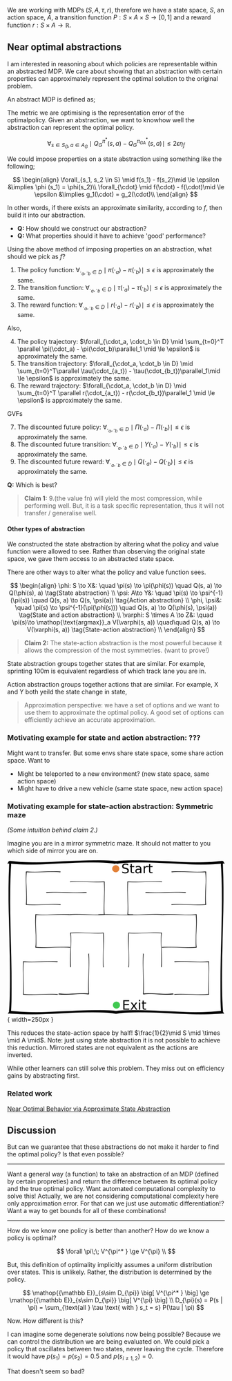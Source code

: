 We are working with MDPs $(S, A, \tau, r)$, therefore we have a state space, $S$, an action space, $A$, a transition function $P: S\times A \times S \to [0, 1]$ and a reward function $r: S\times A \to \mathbb R$.

## Near optimal abstractions

I am interested in reasoning about which policies are representable within an abstracted MDP. We care about showing that an abstraction with certain properties can approximately represent the optimal solution to the original problem.

An abstract MDP is defined as;

<!-- (Must be smaller / lower complexity than the original) -->

The metric we are optimising is the representation error of the optimalpolicy. Given an abstraction, we want to knowhow well the abstraction can represent the optimal policy.

$$
\forall_{s\in S_G, a\in A_G} \mid Q_G^{\pi^* }(s, a) - Q_G^{\pi_{GA}^* }(s, a) \mid \le 2 \epsilon \eta_f
$$

We could impose properties on a state abstraction using something like the following;

$$
\begin{align}
\forall_{s_1, s_2 \in S} \mid f(s_1) - f(s_2)\mid \le \epsilon &\implies \phi (s_1) = \phi(s_2)\\
\forall_{\cdot} \mid f(\cdot) - f(\cdot)\mid \le \epsilon &\implies g_1(\cdot) = g_2(\cdot)\\
\end{align}
$$

In other words, if there exists an approximate similarity, according to $f$, then build it into our abstraction.

- __Q:__ How should we construct our abstraction?
- __Q:__ What properties should it have to achieve 'good' performance?

Using the above method of imposing properties on an abstraction, what should we pick as $f$?

1. The policy function: $\forall_{\cdot_a, \cdot_b \in D} \mid \pi(\cdot_a) - \pi(\cdot_b) \mid \le \epsilon$ is approximately the same.
1. The transition function: $\forall_{\cdot_a, \cdot_b \in D} \mid \tau(\cdot_a) - \tau(\cdot_b)\mid \le \epsilon$ is approximately the same.
1. The reward function: $\forall_{\cdot_a, \cdot_b \in D} \mid r(\cdot_a) - r(\cdot_b) \mid \le \epsilon$ is approximately the same.


Also,

4. The policy trajectory: $\forall_{\cdot_a, \cdot_b \in D} \mid \sum_{t=0}^T \parallel \pi(\cdot_a) - \pi(\cdot_b)\parallel_1 \mid \le \epsilon$ is approximately the same.
1. The transition trajectory: $\forall_{\cdot_a, \cdot_b \in D} \mid \sum_{t=0}^T\parallel \tau(\cdot_{a_t}) - \tau(\cdot_{b_t})\parallel_1\mid \le \epsilon$ is approximately the same.
1. The reward trajectory: $\forall_{\cdot_a, \cdot_b \in D} \mid \sum_{t=0}^T \parallel r(\cdot_{a_t}) - r(\cdot_{b_t})\parallel_1 \mid \le \epsilon$ is approximately the same.

GVFs

7. The discounted future policy: $\forall_{\cdot_a, \cdot_b \in D} \mid \Pi(\cdot_a) - \Pi(\cdot_b)\mid \le \epsilon$ is approximately the same.
1. The discounted future transition: $\forall_{\cdot_a, \cdot_b \in D} \mid \Upsilon(\cdot_a) - \Upsilon (\cdot_b)\mid \le \epsilon$ is approximately the same.
1. The discounted future reward: $\forall_{\cdot_a, \cdot_b \in D} \mid Q(\cdot_a) - Q(\cdot_b)\mid \le \epsilon$ is approximately the same.

<!-- Note: two states having similar $f$ are not guaranteed to have similar abstraction! -->


__Q:__ Which is best?

> __Claim 1:__ 9.(the value fn) will yield the most compression, while performing well. But, it is a task specific representation, thus it will not transfer / generalise well.

#### Other types of abstraction

We constructed the state abstraction by altering what the policy and value function were allowed to see. Rather than observing the original state space, we gave them access to an abstracted state space.

There are other ways to alter what the policy and value function sees.

$$
\begin{align}
\phi: S \to X&: \quad \pi(s) \to \pi(\phi(s)) \quad Q(s, a) \to Q(\phi(s), a) \tag{State abstraction} \\
\psi: A\to Y&: \quad \pi(s) \to \psi^{-1}(\pi(s)) \quad Q(s, a) \to Q(s, \psi(a)) \tag{Action abstraction} \\
\phi, \psi&: \quad \pi(s) \to \psi^{-1}(\pi(\phi(s))) \quad Q(s, a) \to Q(\phi(s), \psi(a)) \tag{State and action abstraction} \\
\varphi: S \times A \to Z&: \quad \pi(s)\to \mathop{\text{argmax}}_a V(\varphi(s, a)) \quad\quad Q(s, a) \to V(\varphi(s, a)) \tag{State-action abstraction} \\
\end{align}
$$

> __Claim 2:__ The state-action abstraction is the most powerful because it allows the compression of the most symmetries. (want to prove!)


State abstraction groups together states that are similar.
For example, sprinting 100m is equivalent regardless of which track lane you are in.

Action abstraction groups together actions that are similar.
For example, X and Y both yeild the state change in state,
> Approximation perspective: we have a set of options and we want to use them to approximate the optimal policy. A good set of options can efficiently achieve an accurate approximation.

### Motivating example for state and action abstraction: ???

Might want to transfer. But some envs share state space, some share action space. Want to

- Might be teleported to a new environment? (new state space, same action space)
- Might have to drive a new vehicle (same state space, new action space)


### Motivating example for state-action abstraction: Symmetric maze
_(Some intuition behind claim 2.)_

Imagine you are in a mirror symmetric maze. It should not matter to you which side of mirror you are on.

![maze.png](../pictures/drawings/maze.png){ width=250px }

This reduces the state-action space by half! $\frac{1}{2}\mid S \mid \times \mid A \mid$. Note: just using state abstraction it is not possible to achieve this reduction. Mirrored states are not equivalent as the actions are inverted.

<!-- ## Generalised symmetries

What about other types of symmetry, other than mirror?

- $\exists f\in X: \forall_{s, a} r(s, a) = r(f(s), a)$. Where $X=GL_N \lor S_N \lor \dots$
 -->

While other learners can still solve this problem. They miss out on efficiency gains by abstracting first.


### Related work

[Near Optimal Behavior via Approximate State Abstraction](https://arxiv.org/abs/1701.04113)

## Discussion

But can we guarantee that these abstractions do not make it harder to find the optimal policy? Is that even possible?

***

Want a general way (a function) to take an abstraction of an MDP (defined by certain propreties) and return the difference between its optimal policy and the true optimal policy.
Want automated computational complexity to solve this!
Actually, we are not considering computational complexity here only approximation error.
For that can we just use automatic differentiation!?
Want a way to get bounds for all of these combinations!


***


How do we know one policy is better than another?
How do we know a policy is optimal?

$$
\forall \pi\;\; V^{\pi^* } \ge V^{\pi} \\
$$

But, this definition of optimality implicitly assumes a uniform distribution over states. This is unlikely. Rather, the distribution is determined by the policy.

$$
\mathop{{\mathbb E}}_{s\sim D_{\pi}} \big[ V^{\pi^* } \big] \ge \mathop{{\mathbb E}}_{s\sim D_{\pi}} \big[ V^{\pi} \big] \\
D_{\pi}(s) = P(s | \pi) = \sum_{\text{all } \tau \text{ with } s_t = s} P(\tau | \pi)
$$

Now. How different is this?

I can imagine some degenerate solutions now being possible? Because we can control the distribution we are being evaluated on. We could pick a policy that oscillates between two states, never leaving the cycle. Therefore it would have $p(s_1) = p(s_2) = 0.5$ and $p(s_{i \neq 1,2}) = 0$.

That doesn't seem so bad?
